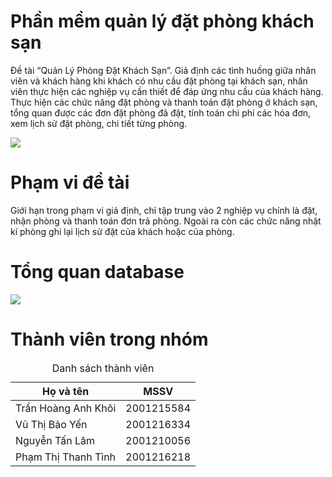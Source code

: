 <h1>Phần mềm quản lý đặt phòng khách sạn</h1>
<p>Đề tài “Quản Lý Phòng Đặt Khách Sạn”. Giả định các tình huống giữa nhân viên và khách hàng khi khách có nhu cầu đặt phòng tại khách sạn, nhân viên thực hiện các nghiệp vụ cần thiết để đáp ứng nhu cầu của khách hàng. Thực hiện các chức năng đặt phòng và thanh toán đặt phòng ở khách sạn, tổng quan được các đơn đặt phòng đã đặt, tính toán chi phí các hóa đơn, xem lịch sử đặt phòng, chi tiết từng phòng.</p>
<img src="https://scontent.fsgn5-14.fna.fbcdn.net/v/t1.15752-9/462245030_1114782760656695_6531671099801741134_n.png?_nc_cat=106&ccb=1-7&_nc_sid=9f807c&_nc_ohc=G1guURJXFDAQ7kNvgH9IdyY&_nc_zt=23&_nc_ht=scontent.fsgn5-14.fna&_nc_gid=ALP0VOn78ML4aUPSCs-X3l3&oh=03_Q7cD1QFRlI6D6uK19xKsIjhq1WIXvJrlFzwRe-aXZ7FnTATlWg&oe=67373762">
<h1>Phạm vi đề tài</h1>
<p>Giới hạn trong phạm vi giả định, chỉ tập trung vào 2 nghiệp vụ chính là đặt, nhận phòng và thanh toán đơn trả phòng. Ngoài ra còn các chức năng nhật kí phòng ghi lại lịch sử đặt của khách hoặc của phòng.</p>
<h1>Tổng quan database</h1>
<img src="https://scontent.fsgn5-14.fna.fbcdn.net/v/t1.15752-9/462479445_844603594173176_2014272407004763926_n.png?_nc_cat=101&ccb=1-7&_nc_sid=9f807c&_nc_ohc=H84OEFSowk4Q7kNvgEVQaJT&_nc_zt=23&_nc_ht=scontent.fsgn5-14.fna&_nc_gid=ATerR1oL9-PpE3NCmTLHg4C&oh=03_Q7cD1QH-O-QSU51bHrwGk8yo7_fY-Akx6qt2UF5E4LsH0wV-PQ&oe=67375844">
<h1>Thành viên trong nhóm</h1>
<table>
        <caption>Danh sách thành viên</caption>
        <thead>
            <tr>
                <th>Họ và tên</th>
                <th>MSSV</th>
            </tr>
        </thead>
        <tbody>
            <tr>
                <td>Trần Hoàng Anh Khôi</td>
                <td>2001215584</td>
            </tr>
            <tr>
                <td>Vũ Thị Bảo Yến</td>
                <td>2001216334</td>
            </tr>
            <tr>
                <td>Nguyễn Tấn Lâm</td>
                <td>2001210056</td>
            </tr>
            <tr>
                <td>Phạm Thị Thanh Tình</td>
                <td>2001216218</td>
            </tr>
        </tbody>
</table>
